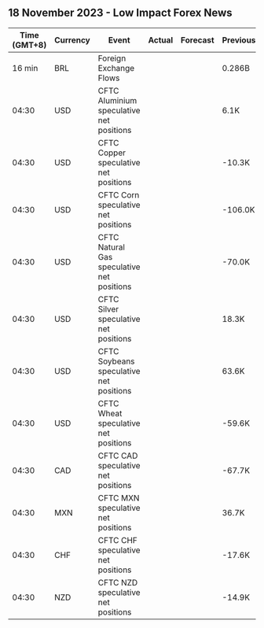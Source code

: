 ## 18 November 2023 - Low Impact Forex News

| Time (GMT+8) | Currency | Event | Actual | Forecast | Previous |
|------|----------|-------|--------|----------|----------|
| 16 min | BRL | Foreign Exchange Flows |  |  | 0.286B |
| 04:30 | USD | CFTC Aluminium speculative net positions |  |  | 6.1K |
| 04:30 | USD | CFTC Copper speculative net positions |  |  | -10.3K |
| 04:30 | USD | CFTC Corn speculative net positions |  |  | -106.0K |
| 04:30 | USD | CFTC Natural Gas speculative net positions |  |  | -70.0K |
| 04:30 | USD | CFTC Silver speculative net positions |  |  | 18.3K |
| 04:30 | USD | CFTC Soybeans speculative net positions |  |  | 63.6K |
| 04:30 | USD | CFTC Wheat speculative net positions |  |  | -59.6K |
| 04:30 | CAD | CFTC CAD speculative net positions |  |  | -67.7K |
| 04:30 | MXN | CFTC MXN speculative net positions |  |  | 36.7K |
| 04:30 | CHF | CFTC CHF speculative net positions |  |  | -17.6K |
| 04:30 | NZD | CFTC NZD speculative net positions |  |  | -14.9K |
